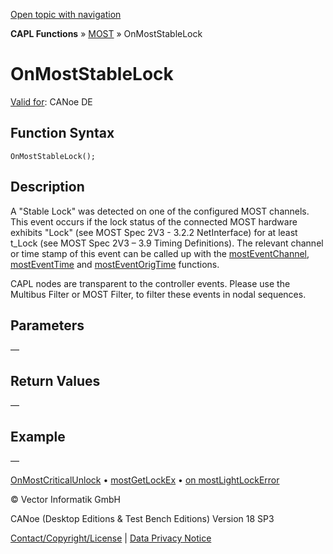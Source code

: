[Open topic with navigation](../../../../../CANoeDEFamily.htm#Topics/CAPLFunctions/MOST/EventProcedures/CAPLfunctionOnMOSTStableLock.md)

**CAPL Functions** » [MOST](../CAPLfunctionsMOSTOverview.md) » OnMostStableLock

# OnMostStableLock

[Valid for](../../../Shared/FeatureAvailability.md): CANoe DE

## Function Syntax

```
OnMostStableLock();
```

## Description

A "Stable Lock" was detected on one of the configured MOST channels. This event occurs if the lock status of the connected MOST hardware exhibits "Lock" (see MOST Spec 2V3 - 3.2.2 NetInterface) for at least t_Lock (see MOST Spec 2V3 – 3.9 Timing Definitions). The relevant channel or time stamp of this event can be called up with the [mostEventChannel](../Functions/CAPLfunctionMOSTEvent.md), [mostEventTime](../Functions/CAPLfunctionMOSTEvent.md) and [mostEventOrigTime](../Functions/CAPLfunctionMOSTEvent.md) functions.

CAPL nodes are transparent to the controller events. Please use the Multibus Filter or MOST Filter, to filter these events in nodal sequences.

## Parameters

—

## Return Values

—

## Example

—

[OnMostCriticalUnlock](CAPLfunctionOnMOSTCriticalUnlock.md) • [mostGetLockEx](../Functions/CAPLfunctionMOSTGetLockEx.md) • [on mostLightLockError](CAPLfunctionOnMOSTLightLockError.md)

© Vector Informatik GmbH

CANoe (Desktop Editions & Test Bench Editions) Version 18 SP3

[Contact/Copyright/License](../../../Shared/ContactCopyrightLicense.md) | [Data Privacy Notice](https://www.vector.com/int/en/company/get-info/privacy-policy/)
